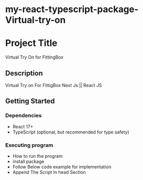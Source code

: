 # my-react-typescript-package-Virtual-try-on

# Project Title

Virtual Try On for FittingBox 

## Description

Virtual Try on For FittigBox Next Js || React JS

## Getting Started

### Dependencies

* React 17+
* TypeScript (optional, but recommended for type safety)


### Executing program

* How to run the program
* install package
* Follow Below code example for implementation
*  Append The Script In head Section <script type="text/javascript" src='https://vto-advanced-integration-api.fittingbox.com/index.js'/>
* useFitMixWidget should be called globally once 
    ex: For E-commerce 
        In Listing page useFitMixWidget sholud be passed with required API, UseRef created
* For Api Refer https://www.fittingbox.com/en/glasses-virtual-try-on/advanced-website
* Base code Should Be Product SKU or any Unique Value which is added in Fitting Box
* Customize the VirtualTryOn component by adjusting props such as svgWidth, svgHeight, style, isText, and baseCode.

```
import React, { useRef } from 'react';
import VirtualTryOn,{ useFitMixWidget } from 'VirtualTryOn';

const App: React.FC = () => {
  const fitmixInstanceRef = useRef<any>(null);
  const apiKey = 'YOUR_API_KEY';

  useFitMixWidget(apiKey, fitmixInstanceRef, '800px', '600px');

  return (
    <div>
      <h1>Try On Your Favorite Items</h1>
      <VirtualTryOn
        svgWidth={200}
        svgHeight={200}
        style="custom-button-style"
        isText="Click to Try On"
        baseCode="BASE_CODE_HERE"
        fitmixInstanceRef={fitmixInstanceRef}
        virtuaSvgIcon={{ src: '/path/to/your/icon.svg' }}
      />
    </div>
  );
};

export default App; 
```
### How It Works
 * The useFitMixWidget hook initializes the FitMix widget with the provided API key and configuration.
 * The VirtualTryOn component displays an image and text, triggering the virtual try-on when clicked.
 * The handleButtonClick function ensures that the widget starts with the appropriate frame and displays the iframe.

## Customize Your Component
   Customize the VirtualTryOn component by adjusting props such as svgWidth, svgHeight, style, isText, and baseCode.

### Props
 * VirtualTryOn Component Props
 * svgWidth: The width of the SVG image (in pixels).
 * svgHeight: The height of the SVG image (in pixels).
 * style: The CSS class for the container div.
 * isText: Optional text displayed next to the image.
 * baseCode: The code used to set up the virtual try-on frame.
 * virtuaSvgIcon: The SVG icon for the virtual try-on button. Can be an object with a src property or a string URL.
 * fitmixInstanceRef: A React ref used to access the FitMix widget instance.

## Authors

Akhilesh.R

## Version History

* 0.1
    * Initial Release



## Acknowledgments

Inspiration, code snippets, etc.

* extension of Virtual Try On for React and Next.js

